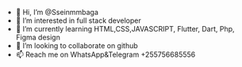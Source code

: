 - 👋 Hi, I’m @Sseinmmbaga
- 👀 I’m interested in full stack developer 
- 🌱 I’m currently learning HTML,CSS,JAVASCRIPT, Flutter, Dart, Php, Figma design
- 💞️ I’m looking to collaborate on github 
- 📫 Reach me on WhatsApp&Telegram +255756685556

<!---
Sseinmmbaga/Sseinmmbaga is a ✨ special ✨ repository because its `README.md` (this file) appears on your GitHub profile.
You can click the Preview link to take a look at your changes.
--->
